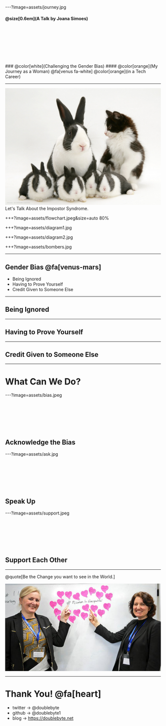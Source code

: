 ---?image=assets/journey.jpg

#### @size[0.6em](A Talk by Joana Simoes)
<br>
<br>
<br>
<br>
<br>
<br>
<br>
### @color[white](Challenging the Gender Bias)
#### @color[orange](My Journey as a Woman) @fa[venus fa-white] @color[orange](in a Tech Career)

---
<div id="left-block">
  <img src="https://raw.githubusercontent.com/doublebyte1/keynotes/dev/assets/cat.jpeg">
</div>
<div id="right-block">
Let's Talk About the Impostor Syndrome.
</div>

+++?image=assets/flowchart.jpeg&size=auto 80%


+++?image=assets/diagram1.jpg
<!-- .slide: data-background-transition="none" -->
+++?image=assets/diagram2.jpg
<!-- .slide: data-background-transition="none" -->

+++?image=assets/bombers.jpg

---
## Gender Bias @fa[venus-mars]

* Being Ignored
* Having to Prove Yourself
* Credit Given to Someone Else

---
## Being Ignored

---
## Having to Prove Yourself

---
## Credit Given to Someone Else

---
# What Can We Do?

---?image=assets/bias.jpeg
<br>
<br>
<br>
<br>
<br>
<br>
<br>
## Acknowledge the Bias

---?image=assets/ask.jpg
<br>
<br>
<br>
<br>
<br>
<br>
<br>
## Speak Up

---?image=assets/support.jpeg
<br>
<br>
<br>
<br>
<br>
<br>
<br>
## Support Each Other

---
@quote[Be the Change you want to see in the World.]

![bond](assets//WIG_Speakers.jpg)

---
# Thank You! @fa[heart]

* twitter -> @doublebyte
* github -> @doublebyte1
* blog -> https://doublebyte.net
